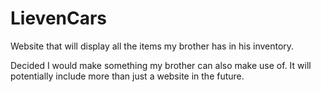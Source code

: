 LievenCars
==========

Website that will display all the items my brother has in his inventory.

Decided I would make something my brother can also make use of.
It will potentially include more than just a website in the future.
